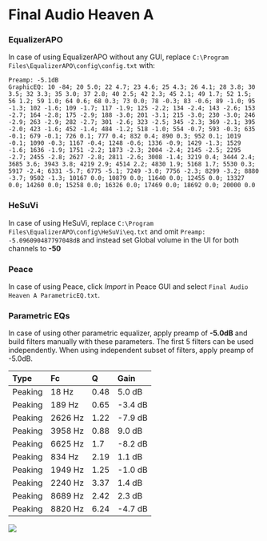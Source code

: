 # Final Audio Heaven A

### EqualizerAPO
In case of using EqualizerAPO without any GUI, replace `C:\Program Files\EqualizerAPO\config\config.txt`
with:
```
Preamp: -5.1dB
GraphicEQ: 10 -84; 20 5.0; 22 4.7; 23 4.6; 25 4.3; 26 4.1; 28 3.8; 30 3.5; 32 3.3; 35 3.0; 37 2.8; 40 2.5; 42 2.3; 45 2.1; 49 1.7; 52 1.5; 56 1.2; 59 1.0; 64 0.6; 68 0.3; 73 0.0; 78 -0.3; 83 -0.6; 89 -1.0; 95 -1.3; 102 -1.6; 109 -1.7; 117 -1.9; 125 -2.2; 134 -2.4; 143 -2.6; 153 -2.7; 164 -2.8; 175 -2.9; 188 -3.0; 201 -3.1; 215 -3.0; 230 -3.0; 246 -2.9; 263 -2.9; 282 -2.7; 301 -2.6; 323 -2.5; 345 -2.3; 369 -2.1; 395 -2.0; 423 -1.6; 452 -1.4; 484 -1.2; 518 -1.0; 554 -0.7; 593 -0.3; 635 -0.1; 679 -0.1; 726 0.1; 777 0.4; 832 0.4; 890 0.3; 952 0.1; 1019 -0.1; 1090 -0.3; 1167 -0.4; 1248 -0.6; 1336 -0.9; 1429 -1.3; 1529 -1.6; 1636 -1.9; 1751 -2.2; 1873 -2.3; 2004 -2.4; 2145 -2.5; 2295 -2.7; 2455 -2.8; 2627 -2.8; 2811 -2.6; 3008 -1.4; 3219 0.4; 3444 2.4; 3685 3.6; 3943 3.8; 4219 2.9; 4514 2.2; 4830 1.9; 5168 1.7; 5530 0.3; 5917 -2.4; 6331 -5.7; 6775 -5.1; 7249 -3.0; 7756 -2.3; 8299 -3.2; 8880 -3.7; 9502 -1.3; 10167 0.0; 10879 0.0; 11640 0.0; 12455 0.0; 13327 0.0; 14260 0.0; 15258 0.0; 16326 0.0; 17469 0.0; 18692 0.0; 20000 0.0
```

### HeSuVi
In case of using HeSuVi, replace `C:\Program Files\EqualizerAPO\config\HeSuVi\eq.txt` and omit `Preamp:
-5.096090487797048dB` and instead set Global volume in the UI for both channels to **-50**

### Peace
In case of using Peace, click *Import* in Peace GUI and select `Final Audio Heaven A ParametricEQ.txt`.

### Parametric EQs
In case of using other parametric equalizer, apply preamp of **-5.0dB** and build filters manually
with these parameters. The first 5 filters can be used independently.
When using independent subset of filters, apply preamp of -5.0dB.

| Type    | Fc      |    Q | Gain    |
|:--------|:--------|:-----|:--------|
| Peaking | 18 Hz   | 0.48 | 5.0 dB  |
| Peaking | 189 Hz  | 0.65 | -3.4 dB |
| Peaking | 2626 Hz | 1.22 | -7.9 dB |
| Peaking | 3958 Hz | 0.88 | 9.0 dB  |
| Peaking | 6625 Hz | 1.7  | -8.2 dB |
| Peaking | 834 Hz  | 2.19 | 1.1 dB  |
| Peaking | 1949 Hz | 1.25 | -1.0 dB |
| Peaking | 2240 Hz | 3.37 | 1.4 dB  |
| Peaking | 8689 Hz | 2.42 | 2.3 dB  |
| Peaking | 8820 Hz | 6.24 | -4.7 dB |

![](https://raw.githubusercontent.com/jaakkopasanen/AutoEq/master/results/innerfidelity/sbaf-serious/Final%20Audio%20Heaven%20A/Final%20Audio%20Heaven%20A.png)